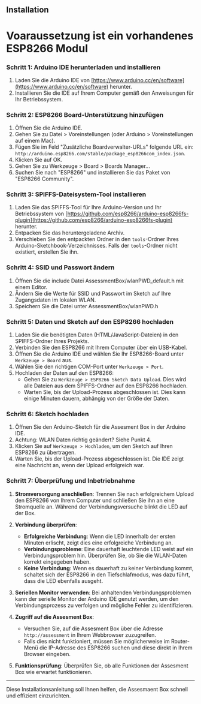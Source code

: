 ## Installation
# Voaraussetzung ist ein vorhandenes ESP8266 Modul
### Schritt 1: Arduino IDE herunterladen und installieren
1. Laden Sie die Arduino IDE von [https://www.arduino.cc/en/software](https://www.arduino.cc/en/software) herunter.
2. Installieren Sie die IDE auf Ihrem Computer gemäß den Anweisungen für Ihr Betriebssystem.

### Schritt 2: ESP8266 Board-Unterstützung hinzufügen
1. Öffnen Sie die Arduino IDE.
2. Gehen Sie zu Datei > Voreinstellungen (oder Arduino > Voreinstellungen auf einem Mac).
3. Fügen Sie im Feld "Zusätzliche Boardverwalter-URLs" folgende URL ein: `http://arduino.esp8266.com/stable/package_esp8266com_index.json`.
4. Klicken Sie auf OK.
5. Gehen Sie zu Werkzeuge > Board > Boards Manager...
6. Suchen Sie nach "ESP8266" und installieren Sie das Paket von "ESP8266 Community".

### Schritt 3: SPIFFS-Dateisystem-Tool installieren
1. Laden Sie das SPIFFS-Tool für Ihre Arduino-Version und Ihr Betriebssystem von [https://github.com/esp8266/arduino-esp8266fs-plugin](https://github.com/esp8266/arduino-esp8266fs-plugin) herunter.
2. Entpacken Sie das heruntergeladene Archiv.
3. Verschieben Sie den entpackten Ordner in den `tools`-Ordner Ihres Arduino-Sketchbook-Verzeichnisses. Falls der `tools`-Ordner nicht existiert, erstellen Sie ihn.

### Schritt 4: SSID und Passwort ändern
1. Öffnen Sie die include Datei AssessmentBox/wlanPWD_default.h mit einem Editor.
2. Ändern Sie die Werte für SSID und Passwort im Sketch auf Ihre Zugangsdaten im lokalen WLAN.
3. Speichern Sie die Datei unter AssessmentBox/wlanPWD.h

### Schritt 5: Daten und Sketch auf den ESP8266 hochladen
1. Laden Sie die benötigten Daten (HTML/JavaScript-Dateien) in den SPIFFS-Ordner Ihres Projekts.
2. Verbinden Sie den ESP8266 mit Ihrem Computer über ein USB-Kabel.
3. Öffnen Sie die Arduino IDE und wählen Sie Ihr ESP8266-Board unter `Werkzeuge > Board` aus.
4. Wählen Sie den richtigen COM-Port unter `Werkzeuge > Port`.
5. Hochladen der Daten auf den ESP8266:
   - Gehen Sie zu `Werkzeuge > ESP8266 Sketch Data Upload`. Dies wird alle Dateien aus dem SPIFFS-Ordner auf den ESP8266 hochladen.
   - Warten Sie, bis der Upload-Prozess abgeschlossen ist. Dies kann einige Minuten dauern, abhängig von der Größe der Daten.

### Schritt 6: Sketch hochladen
1. Öffnen Sie den Arduino-Sketch für die Assesment Box in der Arduino IDE.
2. Achtung: WLAN Daten richtig geändert? Siehe Punkt 4.
3. Klicken Sie auf `Werkzeuge > Hochladen`, um den Sketch auf Ihren ESP8266 zu übertragen.
4. Warten Sie, bis der Upload-Prozess abgeschlossen ist. Die IDE zeigt eine Nachricht an, wenn der Upload erfolgreich war.

### Schritt 7: Überprüfung und Inbetriebnahme
1. **Stromversorgung anschließen**: Trennen Sie nach erfolgreichem Upload den ESP8266 von Ihrem Computer und schließen Sie ihn an eine Stromquelle an. Während der Verbindungsversuche blinkt die LED auf der Box.
   
2. **Verbindung überprüfen**:
   - **Erfolgreiche Verbindung**: Wenn die LED innerhalb der ersten Minuten erlischt, zeigt dies eine erfolgreiche Verbindung an.
   - **Verbindungsprobleme**: Eine dauerhaft leuchtende LED weist auf ein Verbindungsproblem hin. Überprüfen Sie, ob Sie die WLAN-Daten korrekt eingegeben haben.
   - **Keine Verbindung**: Wenn es dauerhaft zu keiner Verbindung kommt, schaltet sich der ESP8266 in den Tiefschlafmodus, was dazu führt, dass die LED ebenfalls ausgeht.

3. **Seriellen Monitor verwenden**: Bei anhaltenden Verbindungsproblemen kann der serielle Monitor der Arduino IDE genutzt werden, um den Verbindungsprozess zu verfolgen und mögliche Fehler zu identifizieren.

4. **Zugriff auf die Assesment Box**:
   - Versuchen Sie, auf die Assesment Box über die Adresse `http://assessment` in Ihrem Webbrowser zuzugreifen.
   - Falls dies nicht funktioniert, müssen Sie möglicherweise im Router-Menü die IP-Adresse des ESP8266 suchen und diese direkt in Ihrem Browser eingeben.

5. **Funktionsprüfung**: Überprüfen Sie, ob alle Funktionen der Assesment Box wie erwartet funktionieren.

---
Diese Installationsanleitung soll Ihnen helfen, die Assesmaent Box schnell und effizient einzurichten.
